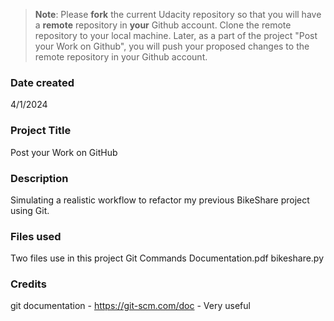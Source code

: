 >**Note**: Please **fork** the current Udacity repository so that you will have a **remote** repository in **your** Github account. Clone the remote repository to your local machine. Later, as a part of the project "Post your Work on Github", you will push your proposed changes to the remote repository in your Github account.

### Date created
4/1/2024

### Project Title
Post your Work on GitHub

### Description
Simulating a realistic workflow to refactor my previous BikeShare project using Git.

### Files used
Two files use in this project
Git Commands Documentation.pdf
bikeshare.py

### Credits
git documentation - https://git-scm.com/doc - Very useful

